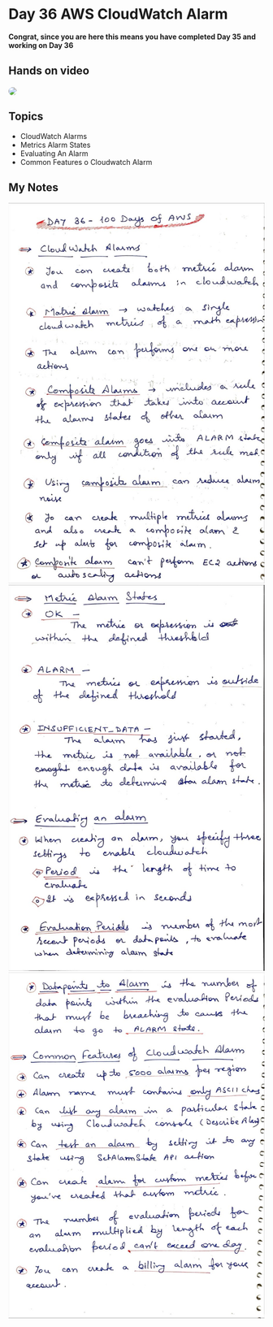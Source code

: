 # Day 36 AWS CloudWatch Alarm

**Congrat, since you are here this means you have completed Day 35 and working on Day 36**

## Hands on video
<a href="https://youtu.be/IZrDpRhsFqc">
<img src="https://i3.ytimg.com/vi/IZrDpRhsFqc/hqdefault.jpg" align="center" width="200" style="border-radius:40px" />
</a>

## Topics
  - CloudWatch Alarms
  - Metrics Alarm States
  - Evaluating An Alarm
  - Common Features o Cloudwatch Alarm

## My Notes
  ![1](./images/c66bed9faabbf378143500dc16931a629982c109.jpeg)
  ![2](./images/8f146c8a89e8cb89fd6cd8802187a84d8db9fa10.jpeg)
  ![3](./images/ce81439c38ee3b4398dfaffb9c576338a1e80376.jpeg)





